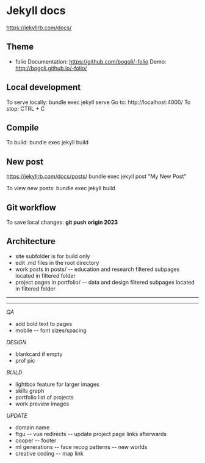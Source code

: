# Jekyll docs
https://jekyllrb.com/docs/

## Theme
 *  folio
Documentation: https://github.com/bogoli/-folio
Demo: http://bogoli.github.io/-folio/


## Local development
To serve locally: 
    bundle exec jekyll serve
Go to: http://localhost:4000/
To stop: CTRL + C

## Compile
To build: 
    bundle exec jekyll build


## New post
https://jekyllrb.com/docs/posts/
    bundle exec jekyll post "My New Post"

To view new posts: 
    bundle exec jekyll build

## Git workflow
To save local changes: 
    **git push origin 2023**


## Architecture
- site subfolder is for build only
- edit .md files in the root directory
- work posts in posts/
    -- education and research filtered subpages located in filtered folder
- project pages in portfolio/
    -- data and design filtered subpages located in filtered folder

<hr/>
<hr/>

*QA*
- add bold text to pages
- mobile
    -- font sizes/spacing


*DESIGN*
- blankcard if empty
- prof pic

*BUILD*
- lightbox feature for larger images
- skills graph
- portfolio list of projects
- work preview images

*UPDATE*
- domain name
- ftgu
    -- vue redirects
    -- update project page links afterwards
- cooper
    -- footer
- ml generations
    -- face recog patterns
    -- new worlds
- creative coding
    -- map link
